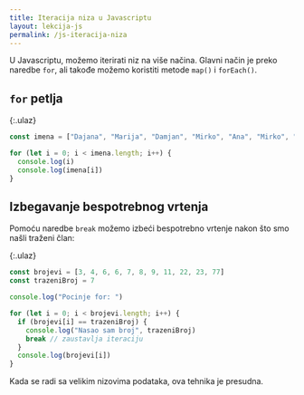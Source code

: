 ```yaml
---
title: Iteracija niza u Javascriptu
layout: lekcija-js
permalink: /js-iteracija-niza
---
```


U Javascriptu, možemo iterirati niz na više načina. Glavni način je preko naredbe `for`, ali takođe možemo koristiti metode `map()` i `forEach()`.

## `for` petlja

{:.ulaz}
```js
const imena = ["Dajana", "Marija", "Damjan", "Mirko", "Ana", "Mirko", "Dajana", "Milena", "Darko"]

for (let i = 0; i < imena.length; i++) {
  console.log(i)
  console.log(imena[i])
}
```

## Izbegavanje bespotrebnog vrtenja

Pomoću naredbe `break` možemo izbeći bespotrebno vrtenje nakon što smo našli traženi član:

{:.ulaz}
```js
const brojevi = [3, 4, 6, 6, 7, 8, 9, 11, 22, 23, 77]
const trazeniBroj = 7

console.log("Pocinje for: ")

for (let i = 0; i < brojevi.length; i++) {
  if (brojevi[i] == trazeniBroj) {
    console.log("Nasao sam broj", trazeniBroj)
    break // zaustavlja iteraciju
  }
  console.log(brojevi[i])
}
```

Kada se radi sa velikim nizovima podataka, ova tehnika je presudna.
